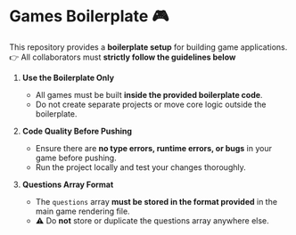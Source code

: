 # Games Boilerplate 🎮

This repository provides a **boilerplate setup** for building game applications.  
👉 All collaborators must **strictly follow the guidelines below** 



1. **Use the Boilerplate Only**  
   - All games must be built **inside the provided boilerplate code**.  
   - Do not create separate projects or move core logic outside the boilerplate.

2. **Code Quality Before Pushing**  
   - Ensure there are **no type errors, runtime errors, or bugs** in your game before pushing.  
   - Run the project locally and test your changes thoroughly.

3. **Questions Array Format**  
   - The `questions` array **must be stored in the format provided** in the main game rendering file.  
   - ⚠️ Do **not** store or duplicate the questions array anywhere else.
